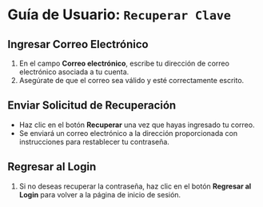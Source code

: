 # Guía de Usuario: `Recuperar Clave`

## **Ingresar Correo Electrónico**

1. En el campo **Correo electrónico**, escribe tu dirección de correo electrónico asociada a tu cuenta.
2. Asegúrate de que el correo sea válido y esté correctamente escrito.

## **Enviar Solicitud de Recuperación**

- Haz clic en el botón **Recuperar** una vez que hayas ingresado tu correo.
- Se enviará un correo electrónico a la dirección proporcionada con instrucciones para restablecer tu contraseña.

## **Regresar al Login**

1. Si no deseas recuperar la contraseña, haz clic en el botón **Regresar al Login** para volver a la página de inicio de sesión.
